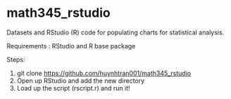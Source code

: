 # math345_rstudio
Datasets and RStudio (R) code for populating charts for statistical analysis.

Requirements : RStudio and R base package

Steps:
1) git clone https://github.com/huynhtran001/math345_rstudio
2) Open up RStudio and add the new directory
3) Load up the script (rscript.r) and run it!
